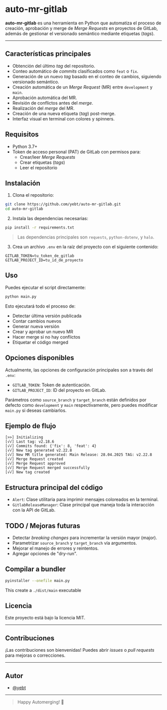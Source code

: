 # auto-mr-gitlab

**auto-mr-gitlab** es una herramienta en Python que automatiza el proceso de creación, aprobación y merge de _Merge Requests_ en proyectos de GitLab, además de gestionar el versionado semántico mediante etiquetas (_tags_).

---

## Características principales

- Obtención del último _tag_ del repositorio.
- Conteo automático de _commits_ clasificados como `feat` o `fix`.
- Generación de un nuevo _tag_ basado en el conteo de cambios, siguiendo versionado semántico.
- Creación automática de un _Merge Request_ (MR) entre `development` y `main`.
- Aprobación automática del MR.
- Revisión de conflictos antes del _merge_.
- Realización del _merge_ del MR.
- Creación de una nueva etiqueta (_tag_) post-merge.
- Interfaz visual en terminal con colores y spinners.

## Requisitos

- Python 3.7+
- Token de acceso personal (PAT) de GitLab con permisos para:
  - Crear/leer _Merge Requests_
  - Crear etiquetas (_tags_)
  - Leer el repositorio

## Instalación

1. Clona el repositorio:

```bash
git clone https://github.com/yebt/auto-mr-gitlab.git
cd auto-mr-gitlab
```

2. Instala las dependencias necesarias:

```bash
pip install -r requirements.txt
```

> Las dependencias principales son `requests`, `python-dotenv`, y `halo`.

3. Crea un archivo `.env` en la raíz del proyecto con el siguiente contenido:

```env
GITLAB_TOKEN=tu_token_de_gitlab
GITLAB_PROJECT_ID=tu_id_de_proyecto
```

## Uso

Puedes ejecutar el script directamente:

```bash
python main.py
```

Esto ejecutará todo el proceso de:

- Detectar última versión publicada
- Contar cambios nuevos
- Generar nueva versión
- Crear y aprobar un nuevo MR
- Hacer merge si no hay conflictos
- Etiquetar el código merged

## Opciones disponibles

Actualmente, las opciones de configuración principales son a través del `.env`:

- `GITLAB_TOKEN`: Token de autenticación.
- `GITLAB_PROJECT_ID`: ID del proyecto en GitLab.

Parámetros como `source_branch` y `target_branch` están definidos por defecto como `development` y `main` respectivamente, pero puedes modificar `main.py` si deseas cambiarlos.

## Ejemplo de flujo

```plaintext
[>>] Initializing
[√√] Last tag: v2.18.6
[√√] Commits found: {'fix': 8, 'feat': 4}
[√√] New tag generated v2.22.8
[√√] New MR title generated: Main Release: 28.04.2025 TAG: v2.22.8
[√√] Merge Request created
[√√] Merge Request approved
[√√] Merge Request merged successfully
[√√] New tag created
```

## Estructura principal del código

- `Alert`: Clase utilitaria para imprimir mensajes coloreados en la terminal.
- `GitlabReleaseManager`: Clase principal que maneja toda la interacción con la API de GitLab.

## TODO / Mejoras futuras

- Detectar _breaking changes_ para incrementar la versión mayor (major).
- Parametrizar `source_branch` y `target_branch` vía argumentos.
- Mejorar el manejo de errores y reintentos.
- Agregar opciones de "dry-run".

## Compilar a bundler

```sh
pyinstaller --onefile main.py

```

This create a `./dist/main` executable

## Licencia

Este proyecto está bajo la licencia MIT.

---

## Contribuciones

¡Las contribuciones son bienvenidas! Puedes abrir _issues_ o _pull requests_ para mejoras o correcciones.

---

## Autor

- [@yebt](https://github.com/yebt)

---

> Happy Automerging! :rocket:
